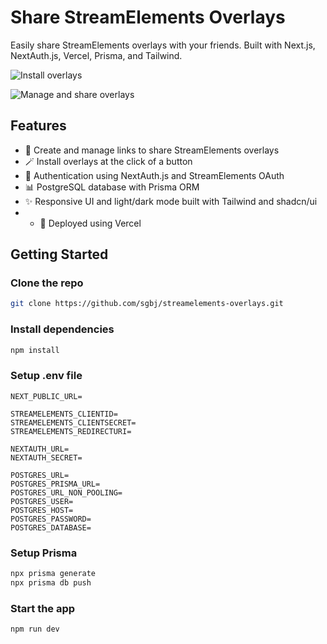 # Share StreamElements Overlays

Easily share StreamElements overlays with your friends. Built with Next.js, NextAuth.js, Vercel, Prisma, and Tailwind.

![Install overlays](https://github.com/sgbj/streamelements-overlays/assets/5178445/50641e76-8e58-4a61-9677-62b82eff4d77)

![Manage and share overlays](https://github.com/sgbj/streamelements-overlays/assets/5178445/2f0f8248-e571-439b-a3db-6ff49f9eeec6)

## Features

* 🔗 Create and manage links to share StreamElements overlays
* 🪄 Install overlays at the click of a button
* 🔐 Authentication using NextAuth.js and StreamElements OAuth
* 📊 PostgreSQL database with Prisma ORM
* ✨ Responsive UI and light/dark mode built with Tailwind and shadcn/ui
* * 🚀 Deployed using Vercel

## Getting Started

### Clone the repo

```bash
git clone https://github.com/sgbj/streamelements-overlays.git
```

### Install dependencies

```bash
npm install
```

### Setup .env file

```env
NEXT_PUBLIC_URL=

STREAMELEMENTS_CLIENTID=
STREAMELEMENTS_CLIENTSECRET=
STREAMELEMENTS_REDIRECTURI=

NEXTAUTH_URL=
NEXTAUTH_SECRET=

POSTGRES_URL=
POSTGRES_PRISMA_URL=
POSTGRES_URL_NON_POOLING=
POSTGRES_USER=
POSTGRES_HOST=
POSTGRES_PASSWORD=
POSTGRES_DATABASE=

```

### Setup Prisma

```bash
npx prisma generate
npx prisma db push
```

### Start the app

```bash
npm run dev
```
